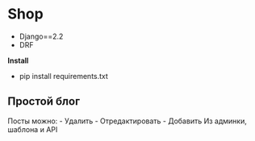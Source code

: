 # Shop
 - Django==2.2
- DRF


**Install**
- pip install requirements.txt

<h2>Простой блог</h2>
Посты можно:
 - Удалить
- Отредактировать
- Добавить
Из админки, шаблона и API